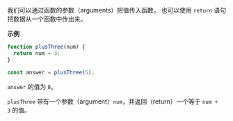 我们可以通过函数的参数（arguments）把值传入函数， 也可以使用 `return` 语句把数据从一个函数中传出来。

**示例**

```js
function plusThree(num) {
  return num + 3;
}

const answer = plusThree(5);
```

`answer` 的值为 `8`。

`plusThree` 带有一个参数（argument）`num`，并返回（return）一个等于 `num + 3` 的值。


